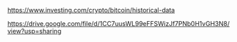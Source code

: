 https://www.investing.com/crypto/bitcoin/historical-data


https://drive.google.com/file/d/1CC7uusWL99eFFSWizJf7PNb0H1vGH3N8/view?usp=sharing